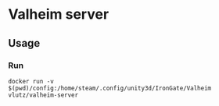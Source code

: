 # Valheim server

## Usage

### Run
```shell
docker run -v $(pwd)/config:/home/steam/.config/unity3d/IronGate/Valheim vlutz/valheim-server
```